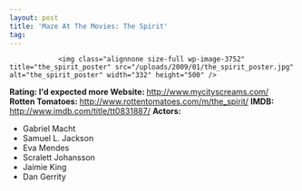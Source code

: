 ```yaml
---
layout: post
title: 'Maze At The Movies: The Spirit'
tag: 
---
```



                <img class="alignnone size-full wp-image-3752" title="the_spirit_poster" src="/uploads/2009/01/the_spirit_poster.jpg" alt="the_spirit_poster" width="332" height="500" />
<p><strong>Rating: I'd expected more
Website: </strong><a href="http://www.mycityscreams.com/"><a href="http://www.mycityscreams.com/">http://www.mycityscreams.com/</a></a>
<strong>Rotten Tomatoes: </strong><a href="http://www.rottentomatoes.com/m/the_spirit/"><a href="http://www.rottentomatoes.com/m/the_spirit/">http://www.rottentomatoes.com/m/the_spirit/</a></a>
<strong>IMDB:</strong> <a href="http://www.imdb.com/title/tt0831887/"><a href="http://www.imdb.com/title/tt0831887/">http://www.imdb.com/title/tt0831887/</a></a>
<strong>Actors:</strong></p>
<ul>
    <li>Gabriel Macht</li>
    <li>Samuel L. Jackson</li>
    <li>Eva Mendes</li>
    <li>Scralett Johansson</li>
    <li>Jaimie King</li>
    <li>Dan Gerrity</li>
</ul>
            
